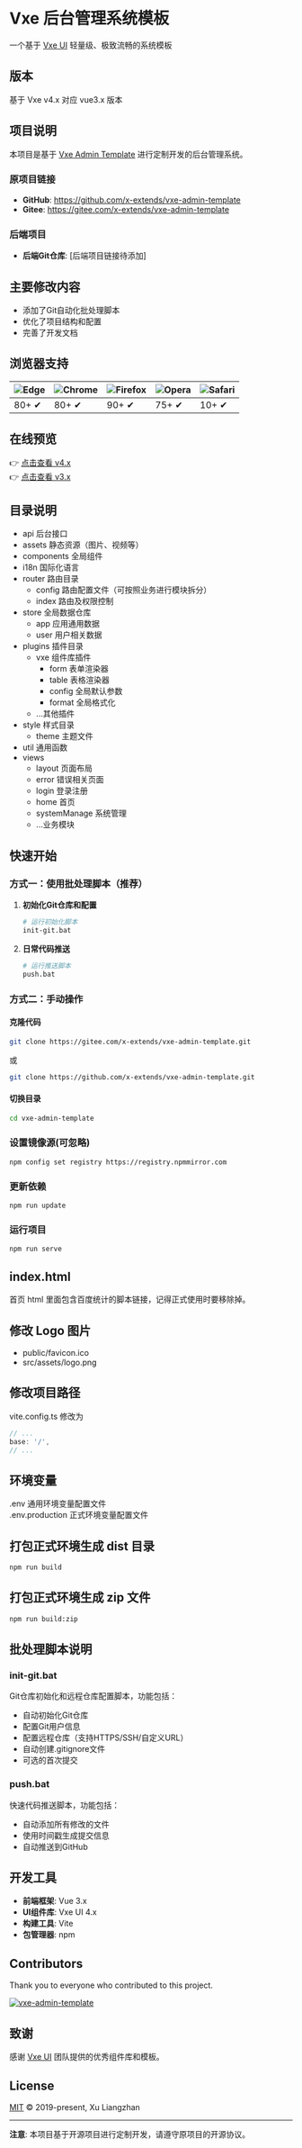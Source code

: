 # Vxe 后台管理系统模板

一个基于 [Vxe UI](https://vxeui.com) 轻量级、极致流畅的系统模板

## 版本

基于 Vxe v4.x 对应 vue3.x 版本

## 项目说明

本项目是基于 [Vxe Admin Template](https://github.com/x-extends/vxe-admin-template) 进行定制开发的后台管理系统。

### 原项目链接
- **GitHub**: https://github.com/x-extends/vxe-admin-template
- **Gitee**: https://gitee.com/x-extends/vxe-admin-template

### 后端项目
- **后端Git仓库**: [后端项目链接待添加]

## 主要修改内容

- 添加了Git自动化批处理脚本
- 优化了项目结构和配置
- 完善了开发文档

## 浏览器支持

![Edge](https://raw.github.com/alrra/browser-logos/master/src/edge/edge_48x48.png) | ![Chrome](https://raw.github.com/alrra/browser-logos/master/src/chrome/chrome_48x48.png) | ![Firefox](https://raw.github.com/alrra/browser-logos/master/src/firefox/firefox_48x48.png) | ![Opera](https://raw.github.com/alrra/browser-logos/master/src/opera/opera_48x48.png) | ![Safari](https://raw.github.com/alrra/browser-logos/master/src/safari/safari_48x48.png)
--- | --- | --- | --- | --- |
80+ ✔ | 80+ ✔ | 90+ ✔ | 75+ ✔ | 10+ ✔ |

## 在线预览

👉 [点击查看 v4.x](https://vxeui.com/admin-template/)  
👉 [点击查看 v3.x](https://vxeui.com/admin-template-v3/)  

## 目录说明

* api 后台接口
* assets 静态资源（图片、视频等）
* components 全局组件
* i18n 国际化语言
* router 路由目录
  * config 路由配置文件（可按照业务进行模块拆分）
  * index 路由及权限控制
* store 全局数据仓库
  * app 应用通用数据
  * user 用户相关数据
* plugins 插件目录
  * vxe 组件库插件
    * form 表单渲染器
    * table 表格渲染器
    * config 全局默认参数
    * format 全局格式化
  * ...其他插件
* style 样式目录
  * theme 主题文件
* util 通用函数
* views
  * layout 页面布局
  * error 错误相关页面
  * login 登录注册
  * home 首页
  * systemManage 系统管理
  * ...业务模块

## 快速开始

### 方式一：使用批处理脚本（推荐）

1. **初始化Git仓库和配置**
   ```bash
   # 运行初始化脚本
   init-git.bat
   ```

2. **日常代码推送**
   ```bash
   # 运行推送脚本
   push.bat
   ```

### 方式二：手动操作

#### 克隆代码
```bash
git clone https://gitee.com/x-extends/vxe-admin-template.git
```
或
```bash
git clone https://github.com/x-extends/vxe-admin-template.git
```

#### 切换目录
```bash
cd vxe-admin-template
```

### 设置镜像源(可忽略)
```
npm config set registry https://registry.npmmirror.com
```

### 更新依赖
```
npm run update
```

### 运行项目
```
npm run serve
```

## index.html

首页 html 里面包含百度统计的脚本链接，记得正式使用时要移除掉。

## 修改 Logo 图片

* public/favicon.ico
* src/assets/logo.png

## 修改项目路径

vite.config.ts 修改为

```javascript
// ...
base: '/',
// ...
```

## 环境变量

.env 通用环境变量配置文件  
.env.production 正式环境变量配置文件

## 打包正式环境生成 dist 目录
```bash
npm run build
```

## 打包正式环境生成 zip 文件
```bash
npm run build:zip
```

## 批处理脚本说明

### init-git.bat
Git仓库初始化和远程仓库配置脚本，功能包括：
- 自动初始化Git仓库
- 配置Git用户信息
- 配置远程仓库（支持HTTPS/SSH/自定义URL）
- 自动创建.gitignore文件
- 可选的首次提交

### push.bat
快速代码推送脚本，功能包括：
- 自动添加所有修改的文件
- 使用时间戳生成提交信息
- 自动推送到GitHub

## 开发工具

- **前端框架**: Vue 3.x
- **UI组件库**: Vxe UI 4.x
- **构建工具**: Vite
- **包管理器**: npm

## Contributors

Thank you to everyone who contributed to this project.

[![vxe-admin-template](https://contrib.rocks/image?repo=x-extends/vxe-admin-template)](https://github.com/x-extends/vxe-admin-template/graphs/contributors)

## 致谢

感谢 [Vxe UI](https://vxeui.com) 团队提供的优秀组件库和模板。

## License

[MIT](LICENSE) © 2019-present, Xu Liangzhan

---

**注意**: 本项目基于开源项目进行定制开发，请遵守原项目的开源协议。
